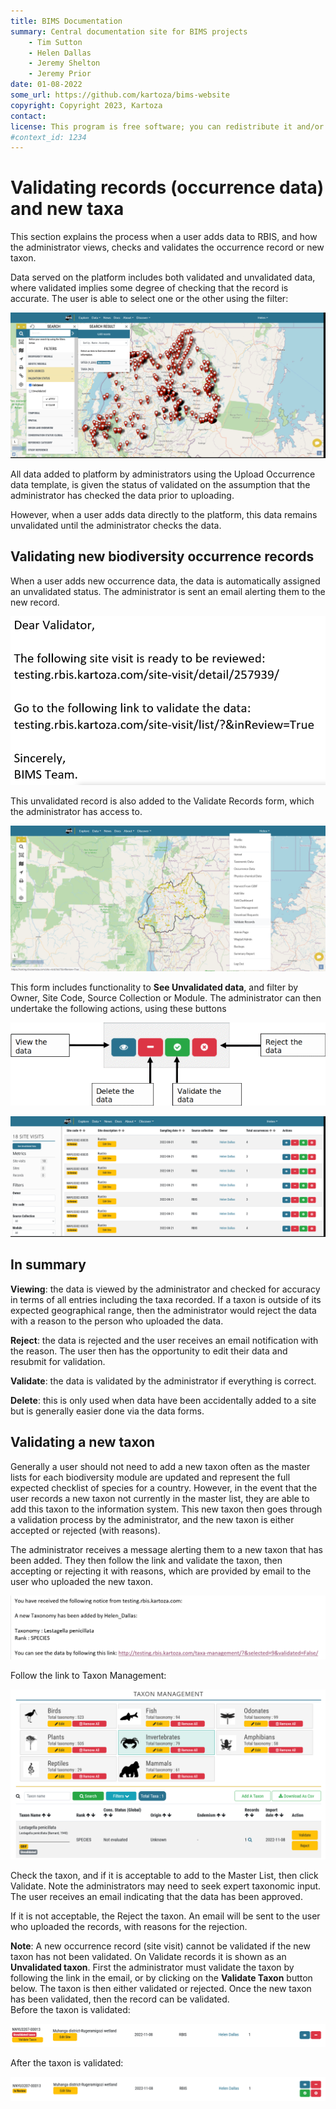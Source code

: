 ```yaml
---
title: BIMS Documentation
summary: Central documentation site for BIMS projects
    - Tim Sutton
    - Helen Dallas
    - Jeremy Shelton
    - Jeremy Prior
date: 01-08-2022
some_url: https://github.com/kartoza/bims-website
copyright: Copyright 2023, Kartoza
contact: 
license: This program is free software; you can redistribute it and/or modify it under the terms of the GNU Affero General Public License as published by the Free Software Foundation; either version 3 of the License, or (at your option) any later version.
#context_id: 1234
---
```


# Validating records (occurrence data) and new taxa

This section explains the process when a user adds data to RBIS, and how the administrator views, checks and validates the occurrence record or new taxon.

Data served on the platform includes both validated and unvalidated data, where validated implies some degree of checking that the record is accurate.  The user is able to select one or the other using the filter:

![Validate Records 1](./img/validate-records-1.png)

All data added to platform by administrators using the Upload Occurrence data template, is given the status of validated on the assumption that the administrator has checked the data prior to uploading.

However, when a user adds data directly to the platform, this data remains unvalidated until the administrator checks the data.

## Validating new biodiversity occurrence records

When a user adds new occurrence data, the data is automatically assigned an unvalidated status. The administrator is sent an email alerting them to the new record.

![Validate Records 2](./img/validate-records-2.png)

This unvalidated record is also added to the Validate Records form, which the administrator has access to.

![Validate Records 3](./img/validate-records-3.png)

This form includes functionality to **See Unvalidated data**, and filter by Owner, Site Code, Source Collection or Module. The administrator can then undertake the following actions, using these buttons

![Validate Records 4](./img/validate-records-4.png)

![Validate Records 5](./img/validate-records-5.png)

## In summary

**Viewing**: the data is viewed by the administrator and checked for accuracy in terms of all entries including the taxa recorded. If a taxon is outside of its expected geographical range, then the administrator would reject the data with a reason to the person who uploaded the data.

**Reject**: the data is rejected and the user receives an email notification with the reason. The user then has the opportunity to edit their data and resubmit for validation.

**Validate**: the data is validated by the administrator if everything is correct.

**Delete**: this is only used when data have been accidentally added to a site but is generally easier done via the data forms.

## Validating a new taxon

Generally a user should not need to add a new taxon often as the master lists for each biodiversity module are updated and represent the full expected checklist of species for a country. However, in the event that the user records a new taxon not currently in the master list, they are able to add this taxon to the information system. This new taxon then goes through a validation process by the administrator, and the new taxon is either accepted or rejected (with reasons).

The administrator receives a message alerting them to a new taxon that has been added. They then follow the link and validate the taxon, then accepting or rejecting it with reasons, which are provided by email to the user who uploaded the new taxon.

![Validate Records 6](./img/validate-records-6.png)

Follow the link to Taxon Management:

![Validate Records 7](./img/validate-records-7.png)

Check the taxon, and if it is acceptable to add to the Master List, then click Validate. Note the administrators may need to seek expert taxonomic input. The user receives an email indicating that the data has been approved.

If it is not acceptable, the Reject the taxon. An email will be sent to the user who uploaded the records, with reasons for the rejection.

**Note**: A new occurrence record (site visit) cannot be validated if the new taxon has not been validated. On Validate records it is shown as an **Unvalidated taxon**. First the administrator must validate the taxon by following the link in the email, or by clicking on the **Validate Taxon** button below. The taxon is then either validated or rejected. Once the new taxon has been validated, then the record can be validated.  
Before the taxon is validated:

![Validate Records 8](./img/validate-records-8.png)

After the taxon is validated:

![Validate Records 9](./img/validate-records-9.png)
